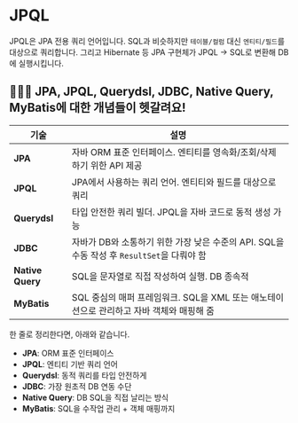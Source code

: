# JPQL

JPQL은 JPA 전용 쿼리 언어입니다. SQL과 비슷하지만 `테이블/컬럼` 대신 `엔티티/필드`를 대상으로 쿼리합니다. 그리고 Hibernate 등 JPA 구현체가 JPQL -> SQL로 변환해 DB에 실행시킵니다.

## 🤷🏻‍♂️ JPA, JPQL, Querydsl, JDBC, Native Query, MyBatis에 대한 개념들이 헷갈려요!


| 기술         | 설명 |
|------------|------------|
| **JPA**     | 자바 ORM 표준 인터페이스. 엔티티를 영속화/조회/삭제하기 위한 API 제공 |
| **JPQL**    | JPA에서 사용하는 쿼리 언어. 엔티티와 필드를 대상으로 쿼리 |
| **Querydsl**| 타입 안전한 쿼리 빌더. JPQL을 자바 코드로 동적 생성 가능 |
| **JDBC**    | 자바가 DB와 소통하기 위한 가장 낮은 수준의 API. SQL을 수동 작성 후 `ResultSet`을 다뤄야 함 |
| **Native Query** | SQL을 문자열로 직접 작성하여 실행. DB 종속적 |
| **MyBatis** | SQL 중심의 매퍼 프레임워크. SQL을 XML 또는 애노테이션으로 관리하고 자바 객체와 매핑해 줌 |

한 줄로 정리한다면, 아래와 같습니다.

- **JPA**: ORM 표준 인터페이스
- **JPQL**: 엔티티 기반 쿼리 언어
- **Querydsl**: 동적 쿼리를 타입 안전하게
- **JDBC**: 가장 원초적 DB 연동 수단
- **Native Query**: DB SQL을 직접 날리는 방식
- **MyBatis**: SQL을 수작업 관리 + 객체 매핑까지